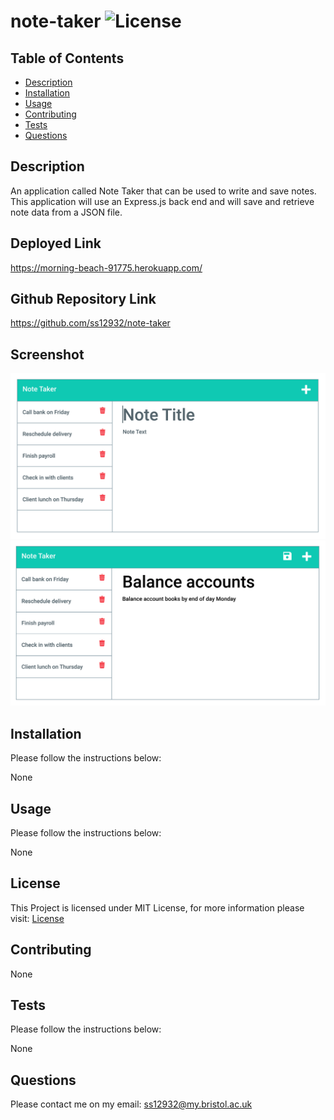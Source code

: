 # note-taker ![License](https://img.shields.io/static/v1?label=License&message=MIT&color=green)

## Table of Contents

- [Description](#description)
- [Installation](#installation)
- [Usage](#usage)
- [Contributing](#contributing)
- [Tests](#tests)
- [Questions](#questions)

## Description

An application called Note Taker that can be used to write and save notes. This application will use an Express.js back end and will save and retrieve note data from a JSON file.

## Deployed Link

https://morning-beach-91775.herokuapp.com/

## Github Repository Link

https://github.com/ss12932/note-taker

## Screenshot

![Note Taker Image 1](./public/assets/images/11-express-homework-demo-01.png)
![Note Taker Image 2](./public/assets/images/11-express-homework-demo-02.png)

## Installation

Please follow the instructions below:

None

## Usage

Please follow the instructions below:

None

## License

This Project is licensed under MIT License, for more information please visit: [License](https://choosealicense.com/licenses/mit/)

## Contributing

None

## Tests

Please follow the instructions below:

None

## Questions

Please contact me on my email: ss12932@my.bristol.ac.uk
